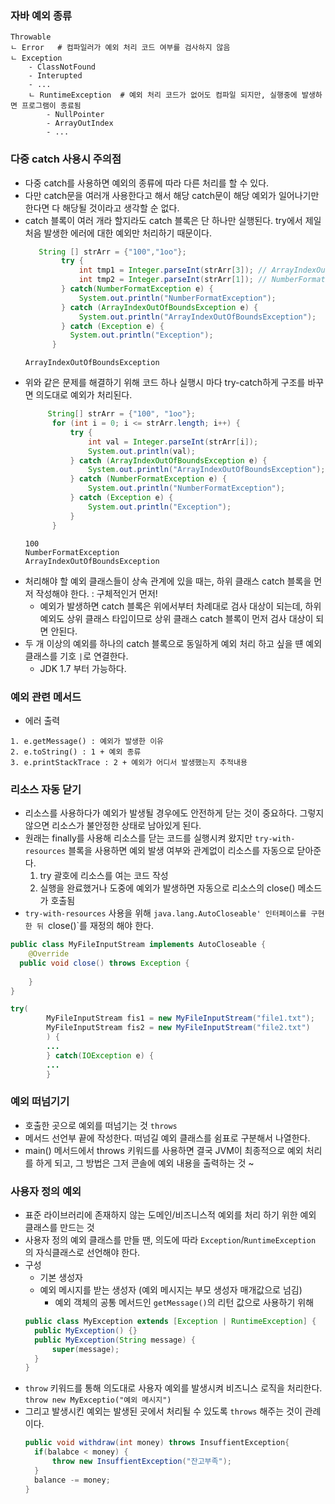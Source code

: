 ### 자바 예외 종류
```
Throwable
ㄴ Error   # 컴파일러가 예외 처리 코드 여부를 검사하지 않음
ㄴ Exception
    - ClassNotFound
    - Interupted
    - ...
    ㄴ RuntimeException  # 예외 처리 코드가 없어도 컴파일 되지만, 실행중에 발생하면 프로그램이 종료됨
        - NullPointer
        - ArrayOutIndex
        - ...
```
### 다중 catch 사용시 주의점
- 다중 catch를 사용하면 예외의 종류에 따라 다른 처리를 할 수 있다.
- 다만 catch문을 여러개 사용한다고 해서 해당 catch문이 해당 예외가 일어나기만 한다면 다 해당될 것이라고 생각할 순 없다.
- catch 블록이 여러 개라 할지라도 catch 블록은 단 하나만 실행된다. try에서 제일 처음 발생한 에러에 대한 예외만 처리하기 때문이다. 
  ```java
     String [] strArr = {"100","1oo"};
          try {
              int tmp1 = Integer.parseInt(strArr[3]); // ArrayIndexOutOfBoundsException 발생
              int tmp2 = Integer.parseInt(strArr[1]); // NumberFormatException 발생
          } catch(NumberFormatException e) {
              System.out.println("NumberFormatException");
          } catch (ArrayIndexOutOfBoundsException e) {
              System.out.println("ArrayIndexOutOfBoundsException");
          } catch (Exception e) {
            System.out.println("Exception");
        }
  ```
  ```
  ArrayIndexOutOfBoundsException
  ```
- 위와 같은 문제를 해결하기 위해 코드 하나 실행시 마다 try-catch하게 구조를 바꾸면 의도대로 예외가 처리된다. 
  ```java
       String[] strArr = {"100", "1oo"};
        for (int i = 0; i <= strArr.length; i++) {
            try {
                int val = Integer.parseInt(strArr[i]);
                System.out.println(val);
            } catch (ArrayIndexOutOfBoundsException e) {
                System.out.println("ArrayIndexOutOfBoundsException");
            } catch (NumberFormatException e) {
                System.out.println("NumberFormatException");
            } catch (Exception e) {
                System.out.println("Exception");
            }
        }
  ```
  ```
  100
  NumberFormatException
  ArrayIndexOutOfBoundsException
  ```
- 처리해야 할 예외 클래스들이 상속 관계에 있을 때는, 하위 클래스 catch 블록을 먼저 작성해야 한다. : 구체적인거 먼저!
  - 예외가 발생하면 catch 블록은 위에서부터 차례대로 검사 대상이 되는데, 하위 예외도 상위 클래스 타입이므로 상위 클래스 catch 블록이 먼저 검사 대상이 되면 안된다. 
- 두 개 이상의 예외를 하나의 catch 블록으로 동일하게 예외 처리 하고 싶을 떈 예외 클래스를 기호 `|`로 연결한다. 
  - JDK 1.7 부터 가능하다.

### 예외 관련 메서드
- 에러 출력
```
1. e.getMessage() : 예외가 발생한 이유
2. e.toString() : 1 + 예외 종류 
3. e.printStackTrace : 2 + 예외가 어디서 발생했는지 추적내용 
```

### 리소스 자동 닫기 
- 리소스를 사용하다가 예외가 발생될 경우에도 안전하게 닫는 것이 중요하다. 그렇지 않으면 리소스가 불안정한 상태로 남아있게 된다.
- 원래는 finally를 사용해 리소스를 닫는 코드를 실행시켜 왔지만 `try-with-resources` 블록을 사용하면 예외 발생 여부와 관계없이 리소스를 자동으로 닫아준다. 
  1. try 괄호에 리소스를 여는 코드 작성
  2. 실행을 완료했거나 도중에 예외가 발생하면 자동으로 리소스의 close() 메소드가 호출됨
- `try-with-resources` 사용을 위해 `java.lang.AutoCloseable' 인터페이스를 구현한 뒤 `close()`를 재정의 해야 한다. 
```java
public class MyFileInputStream implements AutoCloseable {
    @Override
  public void close() throws Exception {
        
    }
}
```
```java
try(
        MyFileInputStream fis1 = new MyFileInputStream("file1.txt");
        MyFileInputStream fis2 = new MyFileInputStream("file2.txt")
        ) {
        ...
        } catch(IOException e) {
        ...   
        }
```

### 예외 떠넘기기
- 호출한 곳으로 예외를 떠넘기는 것 `throws`
- 메서드 선언부 끝에 작성한다. 떠넘길 예외 클래스를 쉼표로 구분해서 나열한다. 
- main() 메서드에서 throws 키워드를 사용하면 결국 JVM이 최종적으로 예외 처리를 하게 되고, 그 방법은 그저 콘솔에 예외 내용을 출력하는 것 ~

### 사용자 정의 예외
- 표준 라이브러리에 존재하지 않는 도메인/비즈니스적 예외를 처리 하기 위한 예외 클래스를 만드는 것 
- 사용자 정의 예외 클래스를 만들 땐, 의도에 따라 `Exception`/`RuntimeException` 의 자식클래스로 선언해야 한다. 
- 구성
  - 기본 생성자
  - 예외 메시지를 받는 생성자 (예외 메시지는 부모 생성자 매개값으로 넘김)
    - 예외 객체의 공통 메서드인 `getMessage()`의 리턴 값으로 사용하기 위해
  ```java
  public class MyException extends [Exception | RuntimeException] {
    public MyException() {}
    public MyException(String message) {
        super(message);
    }  
  }
  ```
- `throw` 키워드를 통해 의도대로 사용자 예외를 발생시켜 비즈니스 로직을 처리한다. 
  `throw new MyExceptio("예외 메시지")`
- 그리고 발생시킨 예외는 발생된 곳에서 처리될 수 있도록 `throws` 해주는 것이 관례이다.
  ```java
  public void withdraw(int money) throws InsuffientException{
    if(balabce < money) {
        throw new InsuffientException("잔고부족");
    }
    balance -= money;
  }
  ```